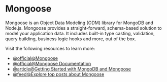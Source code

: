 # Mongoose

Mongoose is an Object Data Modeling (ODM) library for MongoDB and Node.js. Mongoose provides a straight-forward, schema-based solution to model your application data. It includes built-in type casting, validation, query building, business logic hooks and more, out of the box.

Visit the following resources to learn more:

- [@official@Mongoose](https://mongoosejs.com)
- [@official@Mongoose Documentation](https://mongoosejs.com/docs/guide.html)
- [@article@Getting Started with MongoDB and Mongoose](https://www.mongodb.com/developer/languages/javascript/getting-started-with-mongodb-and-mongoose/)
- [@feed@Explore top posts about Mongoose](https://app.daily.dev/tags/mongoose?ref=roadmapsh)